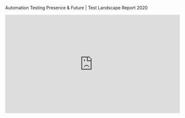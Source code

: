 Automation Testing Presence & Future | Test Landscape Report 2020

<iframe width="560" height="315" src="https://www.youtube.com/embed/6WR20_fHN9Q" frameborder="0" allow="accelerometer; autoplay; clipboard-write; encrypted-media; gyroscope; picture-in-picture" allowfullscreen></iframe>
